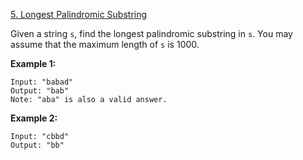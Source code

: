 [5. Longest Palindromic Substring](https://leetcode.com/problems/longest-palindromic-substring/)

Given a string `s`, find the longest palindromic substring in `s`. You may assume that the maximum length of `s` is 1000.

**Example 1:**
```
Input: "babad"
Output: "bab"
Note: "aba" is also a valid answer.
```
**Example 2:**
```
Input: "cbbd"
Output: "bb"
```